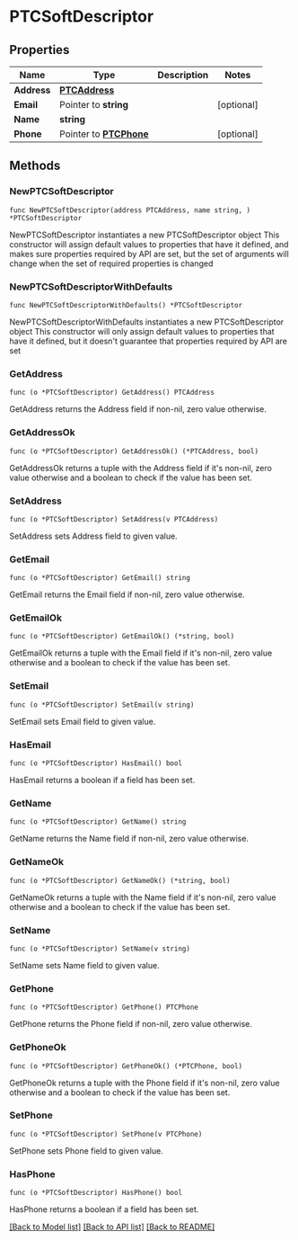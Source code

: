 # PTCSoftDescriptor

## Properties

Name | Type | Description | Notes
------------ | ------------- | ------------- | -------------
**Address** | [**PTCAddress**](PTCAddress.md) |  | 
**Email** | Pointer to **string** |  | [optional] 
**Name** | **string** |  | 
**Phone** | Pointer to [**PTCPhone**](PTCPhone.md) |  | [optional] 

## Methods

### NewPTCSoftDescriptor

`func NewPTCSoftDescriptor(address PTCAddress, name string, ) *PTCSoftDescriptor`

NewPTCSoftDescriptor instantiates a new PTCSoftDescriptor object
This constructor will assign default values to properties that have it defined,
and makes sure properties required by API are set, but the set of arguments
will change when the set of required properties is changed

### NewPTCSoftDescriptorWithDefaults

`func NewPTCSoftDescriptorWithDefaults() *PTCSoftDescriptor`

NewPTCSoftDescriptorWithDefaults instantiates a new PTCSoftDescriptor object
This constructor will only assign default values to properties that have it defined,
but it doesn't guarantee that properties required by API are set

### GetAddress

`func (o *PTCSoftDescriptor) GetAddress() PTCAddress`

GetAddress returns the Address field if non-nil, zero value otherwise.

### GetAddressOk

`func (o *PTCSoftDescriptor) GetAddressOk() (*PTCAddress, bool)`

GetAddressOk returns a tuple with the Address field if it's non-nil, zero value otherwise
and a boolean to check if the value has been set.

### SetAddress

`func (o *PTCSoftDescriptor) SetAddress(v PTCAddress)`

SetAddress sets Address field to given value.


### GetEmail

`func (o *PTCSoftDescriptor) GetEmail() string`

GetEmail returns the Email field if non-nil, zero value otherwise.

### GetEmailOk

`func (o *PTCSoftDescriptor) GetEmailOk() (*string, bool)`

GetEmailOk returns a tuple with the Email field if it's non-nil, zero value otherwise
and a boolean to check if the value has been set.

### SetEmail

`func (o *PTCSoftDescriptor) SetEmail(v string)`

SetEmail sets Email field to given value.

### HasEmail

`func (o *PTCSoftDescriptor) HasEmail() bool`

HasEmail returns a boolean if a field has been set.

### GetName

`func (o *PTCSoftDescriptor) GetName() string`

GetName returns the Name field if non-nil, zero value otherwise.

### GetNameOk

`func (o *PTCSoftDescriptor) GetNameOk() (*string, bool)`

GetNameOk returns a tuple with the Name field if it's non-nil, zero value otherwise
and a boolean to check if the value has been set.

### SetName

`func (o *PTCSoftDescriptor) SetName(v string)`

SetName sets Name field to given value.


### GetPhone

`func (o *PTCSoftDescriptor) GetPhone() PTCPhone`

GetPhone returns the Phone field if non-nil, zero value otherwise.

### GetPhoneOk

`func (o *PTCSoftDescriptor) GetPhoneOk() (*PTCPhone, bool)`

GetPhoneOk returns a tuple with the Phone field if it's non-nil, zero value otherwise
and a boolean to check if the value has been set.

### SetPhone

`func (o *PTCSoftDescriptor) SetPhone(v PTCPhone)`

SetPhone sets Phone field to given value.

### HasPhone

`func (o *PTCSoftDescriptor) HasPhone() bool`

HasPhone returns a boolean if a field has been set.


[[Back to Model list]](../README.md#documentation-for-models) [[Back to API list]](../README.md#documentation-for-api-endpoints) [[Back to README]](../README.md)


